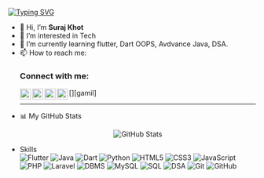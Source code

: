 [![Typing SVG](https://readme-typing-svg.herokuapp.com?font=Consolas&pause=1000&color=0100F7&center=false&width=435&lines=Student+%7C+Learning+Flutter;Expertise+in+Mobile+Development+%F0%9F%91%A8%F0%9F%8F%BB%E2%80%8D%F0%9F%92%BB;Flutter+%7C+Android+%7C+Java)](https://git.io/typing-svg)
<ul>
<li>🤗 Hi, I’m <b>Suraj Khot</b></li>
<li>👀 I’m interested in Tech</li>
<li> 🌱 I’m currently learning flutter, Dart OOPS, Avdvance Java, DSA.</li>
<li>📫 How to reach me:</li>


### Connect with me:
[<img align="left" alt="Suraj | Wbsite" width="22px" src="https://cdn.jsdelivr.net/npm/simple-icons@v3/icons/googlechrome.svg" />][website]
[<img align="left" alt="Suraj | Whatsapp" width="22px" src="https://cdn.jsdelivr.net/npm/simple-icons@v3/icons/whatsapp.svg" />][whatsapp]
[<img align="left" alt="suraj | LinkedIn" width="22px" src="https://cdn.jsdelivr.net/npm/simple-icons@v3/icons/linkedin.svg" />][linkedin]
[<img align="left" alt="suraj | gmail" width="22px" src="https://cdn.jsdelivr.net/npm/simple-icons@v3/icons/gmail.svg" />][gamil]

---
[whatsapp]: https://wa.me/+919359658536
[linkedin]: https://www.linkedin.com/in/khot-suraj
[website]: https://suraj-khot-19.github.io/suraj/
[gmail]: https://khotsuraj019@gmail.com


<li>📊 My GitHub Stats <p align="center">
  <img src="https://github-readme-stats.vercel.app/api?username=suraj-khot-19&show_icons=true&theme=merko" alt="GitHub Stats" />
    </p>
</li>
<li>Skills</li>
<img src="https://img.shields.io/badge/Flutter-blueviolet" alt="Flutter" />
 <img src="https://img.shields.io/badge/Java-orange" alt="Java" />
<img src="https://img.shields.io/badge/Dart-blue" alt="Dart" />
<img src="https://img.shields.io/badge/Python-yellow" alt="Python" />
<img src="https://img.shields.io/badge/HTML5-green" alt="HTML5" />
<img src="https://img.shields.io/badge/CSS3-purple" alt="CSS3" />
<img src="https://img.shields.io/badge/JavaScript-red" alt="JavaScript" />
<img src="https://img.shields.io/badge/PHP-pink" alt="PHP" /> 
<img src="https://img.shields.io/badge/Laravel-cyan" alt="Laravel" />
<img src="https://img.shields.io/badge/DBMS-indigo" alt="DBMS" />
<img src="https://img.shields.io/badge/MySQL-yellowgreen" alt="MySQL" />
<img src="https://img.shields.io/badge/SQL-lime" alt="SQL" />
<img src="https://img.shields.io/badge/DSA-grey" alt="DSA" />
<img src="https://img.shields.io/badge/Git-tomato" alt="Git" />
<img src="https://img.shields.io/badge/GitHub-black" alt="GitHub" />
</ul>

